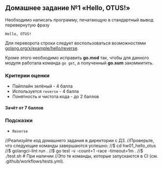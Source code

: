 ## Домашнее задание №1 «Hello, OTUS!»

Необходимо написать программу, печатающую в стандартный вывод перевернутую фразу
```
Hello, OTUS!
```

Для переворота строки следует воспользоваться возможностями
[golang.org/x/example/hello/reverse](https://pkg.go.dev/golang.org/x/example/hello/reverse).

Кроме этого необходимо исправить **go.mod** так, чтобы для данного модуля работала
команда `go get`, а полученный **go.sum** закоммитить.

### Критерии оценки
- Пайплайн зелёный - 4 балла
- Используется `reverse` - 4 балла
- Понятность и чистота кода - до 2 баллов

#### Зачёт от 7 баллов

### Подсказки
- `Reverse`



//Реализуйте код домашнего задания в директории с ДЗ.
//Проверьте, что следующие команды завершаются успешно:
//$ cd hw01_hello_otus
//$ golangci-lint run .
//$ go test -v -count=1 -race -timeout=1m .
//$ ./test.sh # При наличии
//Это те команды, которые запускаются в CI (см. .github/workflows/tests.yml).